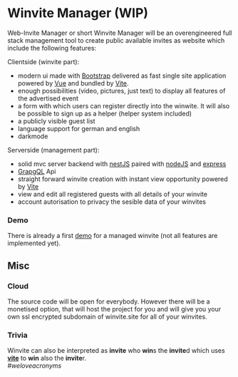 # Winvite Manager (WIP)
Web-Invite Manager or short Winvite Manager will be an overengineered full stack management tool to create public available invites as website which include the following features:

Clientside (winvite part):
* modern ui made with [Bootstrap](https://getbootstrap.com/) delivered as fast single site application powered by [Vue](https://vuejs.org/) and bundled by [Vite](https://vitejs.dev/).
* enough possibilities (video, pictures, just text) to display all features of the advertised event
* a form with which users can register directly into the winwite. It will also be possible to sign up as a helper (helper system included)
* a publicly visible guest list
* language support for german and english
* darkmode

Serverside (management part):
* solid mvc server backend with [nestJS](https://nestjs.com/) paired with [nodeJS](https://nodejs.org/) and [express](https://expressjs.com/)
* [GrapgQL](https://graphql.org/) Api
* straight forward winvite creation with instant view opportunity powered by [Vite](https://vitejs.dev/)
* view and edit all registered guests with all details of your winvite
* account autorisation to privacy the sesible data of your winvites

### Demo
There is already a first [demo](https://github.com/EliasSchaut/Winvite-Demo) for a managed winvite (not all features are implemented yet).

## Misc
### Cloud
The source code will be open for everybody. However there will be a monetised option, that will host the project for you and will give you your own ssl encrypted subdomain of winvite.site for all of your winvites.

### Trivia
Winvite can also be interpreted as **invite** who **win**s the **invite**d which uses [**vite**](https://vitejs.dev/) to **win** also the **invite**r.\
*#weloveacronyms*

